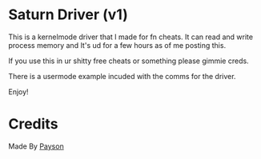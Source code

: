# Saturn Driver (v1)

This is a kernelmode driver that I made for fn cheats. It can read and write process memory and It's ud for a few hours as of me posting this.

If you use this in ur shitty free cheats or something please gimmie creds.

There is a usermode example incuded with the comms for the driver.

Enjoy!

# Credits

Made By [Payson](https://github.com/paysonism)
